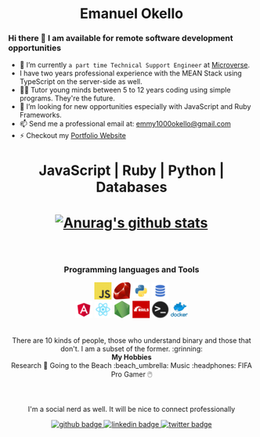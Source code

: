 <h1 align="center">Emanuel Okello</h1>

### Hi there 👋 I am available for remote software development opportunities

<prev>
  
- 🌱 I’m currently `a part time Technical Support Engineer` at [Microverse](https://www.microverse.org/).
- I have two years professional experience with the MEAN Stack using TypeScript on the server-side as well.
- :man_technologist: Tutor young minds between 5 to 12 years coding using simple programs. They're the future.  
- 🤔 I’m looking for new opportunities especially with JavaScript and Ruby Frameworks.
- 📫 Send me a professional email at: emmy1000okello@gmail.com
- ⚡ Checkout my [Portfolio Website](https://www.emanuel-okello.me)

</prev>

<h1 align="center" color="green"><b><a>JavaScript</a></b> | <b><a>Ruby</a></b> | <b><a>Python</a></b> | <b><a>Databases</a></b> <h1>
  
  <h1 align="center">
  
  [![Anurag's github stats](https://github-readme-stats.vercel.app/api?username=oxenprogrammer&show_icons=true&theme=algolia)](https://github.com/anuraghazra/github-readme-stats)
  
  </h1>

<br>
  <div align="center"> 
    <h3>Programming languages and Tools</h3>
    <img height="35" src="https://raw.githubusercontent.com/github/explore/80688e429a7d4ef2fca1e82350fe8e3517d3494d/topics/javascript/javascript.png" alt="JavaScript">
    <img height="35" src="https://raw.githubusercontent.com/github/explore/80688e429a7d4ef2fca1e82350fe8e3517d3494d/topics/ruby/ruby.png" alt="Ruby">
    <img height="35" src="https://raw.githubusercontent.com/github/explore/80688e429a7d4ef2fca1e82350fe8e3517d3494d/topics/python/python.png" alt="Python">
    <img height="35" src="https://raw.githubusercontent.com/github/explore/80688e429a7d4ef2fca1e82350fe8e3517d3494d/topics/sql/sql.png" alt="Database">
    <br>
    <img height="35" src="https://raw.githubusercontent.com/github/explore/80688e429a7d4ef2fca1e82350fe8e3517d3494d/topics/angular/angular.png" alt="Angular">
    <img height="35" src="https://raw.githubusercontent.com/github/explore/80688e429a7d4ef2fca1e82350fe8e3517d3494d/topics/react/react.png" alt="ReactJs">
    <img height="35" src="https://raw.githubusercontent.com/github/explore/80688e429a7d4ef2fca1e82350fe8e3517d3494d/topics/nodejs/nodejs.png" alt="NodeJs">
    <img height="35" src="https://raw.githubusercontent.com/github/explore/80688e429a7d4ef2fca1e82350fe8e3517d3494d/topics/rails/rails.png" alt="Rails">
    <img height="35" src="https://raw.githubusercontent.com/github/explore/80688e429a7d4ef2fca1e82350fe8e3517d3494d/topics/terminal/terminal.png" alt="Terminal">
    <img height="35" src="https://raw.githubusercontent.com/github/explore/80688e429a7d4ef2fca1e82350fe8e3517d3494d/topics/docker/docker.png" alt="Docker">
  </div>
  <br>
  <br>
  <div align="center">
    There are 10 kinds of people, those who understand binary and those that don't. I am a subset of the former. :grinning:
   <div align="center">
    <div><strong>My Hobbies</strong></div>
     <div> Research 📖 Going to the Beach :beach_umbrella: Music :headphones: FIFA Pro Gamer 🖱️</div>
    </div>
  </div>
  <br>
  <br>
<p align="center">I'm a social nerd as well. It will be nice to connect professionally</p>
<p align="center">
  <a href="https://github.com/oxenprogrammer">
    <img src="https://img.shields.io/github/followers/oxenprogrammer?color=%23181717&label=oxenprogrammer&logo=github&logoColor=%23181717&style=for-the-badge" alt="github badge">
  </a>
  <a href="https://www.linkedin.com/in/emanuel-okello-1217b4b3/">
    <img src="https://img.shields.io/badge/emanuel-okello?style=for-the-badge&logo=linkedin&logoColor=0077B5" alt="linkedin badge">
  </a>
  <a href="https://twitter.com/ox_emmy">
    <img src="https://img.shields.io/twitter/follow/ox_emmy?color=%231DA1F2&label=FOLLOW&logo=twitter&style=for-the-badge" alt="twitter badge">
  </a>
</p>
